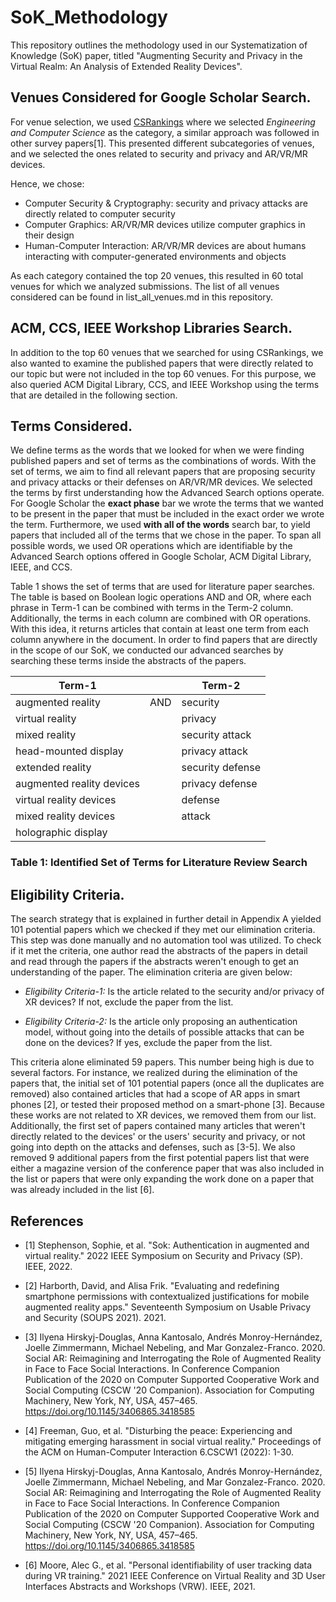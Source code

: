 # SoK_Methodology
This repository outlines the methodology used in our Systematization of Knowledge (SoK) paper, titled "Augmenting Security and Privacy in the Virtual Realm: An Analysis of Extended Reality Devices".

## Venues Considered for Google Scholar Search. 
For venue selection, we used [CSRankings](https://scholar.google.com/citations?view_op=top_venues) where we selected *Engineering and Computer Science* as the category, a similar approach was followed in other survey papers[1]. This presented different subcategories of venues, and we selected the ones related to security and privacy and AR/VR/MR devices. 

Hence, we chose:
* Computer Security & Cryptography: security and privacy attacks are directly related to computer security
* Computer Graphics: AR/VR/MR devices utilize computer graphics in their design
*  Human-Computer Interaction: AR/VR/MR devices are about humans interacting with computer-generated environments and objects
  
As each category contained the top 20 venues, this resulted in 60 total venues for which we analyzed submissions. The list of all venues considered can be found in list_all_venues.md in this repository. 

## ACM, CCS, IEEE Workshop Libraries Search.
In addition to the top 60 venues that we searched for using CSRankings, we also wanted to examine the published papers that were directly related to our topic but were not included in the top 60 venues. For this purpose, we also queried ACM Digital Library, CCS, and IEEE Workshop using the terms that are detailed in the following section. 


## Terms Considered.
We define terms as the words that we looked for when we were finding published papers and set of terms as the combinations of words. With the set of terms, we aim to find all relevant papers that are proposing security and privacy attacks or their defenses on AR/VR/MR devices. We selected the terms by first understanding how the Advanced Search options operate. For Google Scholar the **exact phase** bar we wrote the terms that we wanted to be present in the paper that must be included in the exact order we wrote the term. Furthermore, we used **with all of the words** search bar, to yield papers that included all of the terms that we chose in the paper. To span all possible words, we used OR operations which are identifiable by the Advanced Search options offered in Google Scholar, ACM Digital Library, IEEE, and CCS. 

Table 1 shows the set of terms that are used for literature paper searches. The table is based on Boolean logic operations AND and OR, where each phrase in Term-1 can be combined with terms in the Term-2 column. Additionally, the terms in each column are combined with OR operations. With this idea, it returns articles that contain at least one term from each column anywhere in the document. In order to find papers that are directly in the scope of our SoK, we conducted our advanced searches by searching these terms inside the abstracts of the papers.

| Term-1                   |                      | Term-2          |
|----------------------------|----------------------|-------------------|
| augmented reality          | AND                  | security          |
| virtual reality            |                      | privacy           |
| mixed reality              |                      | security attack   |
| head-mounted display       |                      | privacy attack    |
| extended reality           |                      | security defense  |
| augmented reality devices  |                      | privacy defense   |
| virtual reality devices    |                      | defense           |
| mixed reality devices      |                      | attack            |
| holographic display        |                      |                   |

### Table 1: Identified Set of Terms for Literature Review Search

## Eligibility Criteria.
The search strategy that is explained in further detail in Appendix A yielded 101 potential papers which we checked if they met our elimination criteria. This step was done manually and no automation tool was utilized. To check if it met the criteria, one author read the abstracts of the papers in detail and read through the papers if the abstracts weren't enough to get an understanding of the paper. The elimination criteria are given below:


* *Eligibility Criteria-1:* Is the article related to the security and/or privacy of XR devices? If not, exclude the paper from the list.
 
* *Eligibility Criteria-2:* Is the article only proposing an authentication model, without going into the details of possible attacks that can be done on the devices? If yes, exclude the paper from the list.


This criteria alone eliminated 59 papers. This number being high is due to several factors. For instance, we realized during the elimination of the papers that, the initial set of 101 potential papers (once all the duplicates are removed) also contained articles that had a scope of AR apps in smart phones [2], or tested their proposed method on a smart-phone [3]. Because these works are not related to XR devices, we removed them from our list. Additionally, the first set of papers contained many articles that weren't directly related to the devices' or the users' security and privacy, or not going into depth on the attacks and defenses, such as [3-5]. We also removed 9 additional papers from the first potential papers list that were either a magazine version of the conference paper that was also included in the list or papers that were only expanding the work done on a paper that was already included in the list [6].


## References
- [1] Stephenson, Sophie, et al. "Sok: Authentication in augmented and virtual reality." 2022 IEEE Symposium on Security and Privacy (SP). IEEE, 2022.

- [2] Harborth, David, and Alisa Frik. "Evaluating and redefining smartphone permissions with contextualized justifications for mobile augmented reality apps." Seventeenth Symposium on Usable Privacy and Security (SOUPS 2021). 2021.

- [3] Ilyena Hirskyj-Douglas, Anna Kantosalo, Andrés Monroy-Hernández, Joelle Zimmermann, Michael Nebeling, and Mar Gonzalez-Franco. 2020. Social AR: Reimagining and Interrogating the Role of Augmented Reality in Face to Face Social Interactions. In Conference Companion Publication of the 2020 on Computer Supported Cooperative Work and Social Computing (CSCW '20 Companion). Association for Computing Machinery, New York, NY, USA, 457–465. https://doi.org/10.1145/3406865.3418585

- [4] Freeman, Guo, et al. "Disturbing the peace: Experiencing and mitigating emerging harassment in social virtual reality." Proceedings of the ACM on Human-Computer Interaction 6.CSCW1 (2022): 1-30.

- [5] Ilyena Hirskyj-Douglas, Anna Kantosalo, Andrés Monroy-Hernández, Joelle Zimmermann, Michael Nebeling, and Mar Gonzalez-Franco. 2020. Social AR: Reimagining and Interrogating the Role of Augmented Reality in Face to Face Social Interactions. In Conference Companion Publication of the 2020 on Computer Supported Cooperative Work and Social Computing (CSCW '20 Companion). Association for Computing Machinery, New York, NY, USA, 457–465. https://doi.org/10.1145/3406865.3418585
  
- [6] Moore, Alec G., et al. "Personal identifiability of user tracking data during VR training." 2021 IEEE Conference on Virtual Reality and 3D User Interfaces Abstracts and Workshops (VRW). IEEE, 2021.


